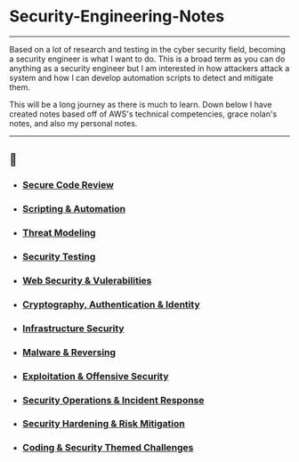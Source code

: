 # Security-Engineering-Notes

<hr>

<p> 
    Based on a lot of research and testing in the cyber security field, becoming a security engineer is what I want to do. This is a broad term as you can do anything as a security engineer but I am interested in how attackers attack a system and how I can develop automation scripts to detect and mitigate them. 
</p>
<p> 
    This will be a long journey as there is much to learn. Down below I have created notes based off of AWS's technical competencies, grace nolan's notes, and also my personal notes. 
</p>

<hr>

## 📖
- <h3><a href="secure_code_review.md.">Secure Code Review</a><h3>
- <h3><a href="scripting_and_automation.md">Scripting & Automation</a><h3>
- <h3><a href="threat_modeling.md">Threat Modeling</a><h3>
- <h3><a href="security_testing.md">Security Testing </a><h3>
- <h3><a href="web_security.md">Web Security & Vulerabilities</a><h3>
- <h3><a href="cryptography.md">Cryptography, Authentication & Identity</a><h3>
- <h3><a href="infrastructure_security.md">Infrastructure Security</a><h3>
- <h3><a href="malware_and_reversing.md">Malware & Reversing</a><h3>
- <h3><a href="offensive_security.md">Exploitation & Offensive Security</a><h3>
- <h3><a href="security_operations.md">Security Operations & Incident Response</a><h3>
- <h3><a href="security_management.md">Security Hardening & Risk Mitigation</a><h3>
- <h3><a href="coding_challenges.md">Coding & Security Themed Challenges</a><h3>





